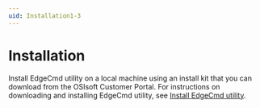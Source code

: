 ```yaml
---
uid: Installation1-3
---
```


# Installation

Install EdgeCmd utility on a local machine using an install kit that you can download from the OSIsoft Customer Portal. For instructions on downloading and installing EdgeCmd utility, see [Install EdgeCmd utility](xref:InstallEdgeCmdUtility1-3).
